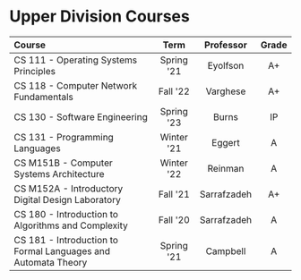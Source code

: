 # Upper Division Courses

| Course                                                       |    Term    |  Professor  | Grade |
| :----------------------------------------------------------- | :--------: | :---------: | :---: |
| CS 111 - Operating Systems Principles                        | Spring '21 |  Eyolfson   |  A+   |
| CS 118 - Computer Network Fundamentals                       |    Fall '22     |     Varghese     | A+ |
| CS 130 - Software Engineering                                |    Spring '23    |     Burns     |  IP  |
| CS 131 - Programming Languages                               | Winter '21 |   Eggert    |   A   |
| CS M151B - Computer Systems Architecture                     | Winter '22 |   Reinman   |   A   |
| CS M152A - Introductory Digital Design Laboratory            |  Fall '21  | Sarrafzadeh |  A+   |
| CS 180 - Introduction to Algorithms and Complexity           |  Fall '20  | Sarrafzadeh |   A   |
| CS 181 - Introduction to Formal Languages and Automata Theory | Spring '21 |  Campbell   |   A   |
